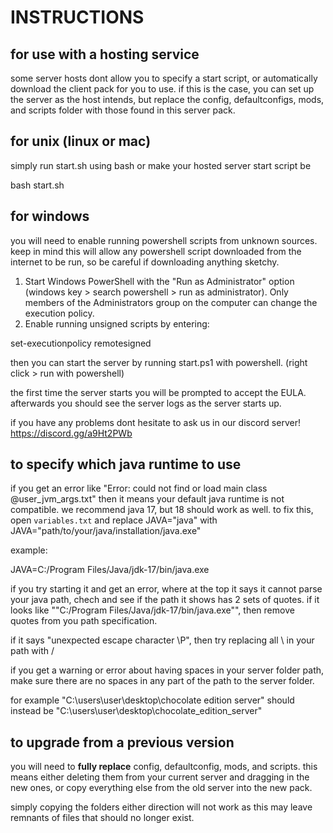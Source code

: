 # INSTRUCTIONS

## for use with a hosting service

some server hosts dont allow you to specify a start script, or automatically download the client pack for you to use. if this is the case, you can set up the server as the host intends, but replace the config, defaultconfigs, mods, and scripts folder with those found in this server pack.

## for unix (linux or mac)

simply run start.sh using bash or make your hosted server start script be

bash start.sh

## for windows

you will need to enable running powershell scripts from unknown sources. keep in mind this will allow any powershell script downloaded from the internet to be run, so be careful if downloading anything sketchy.

1. Start Windows PowerShell with the "Run as Administrator" option (windows key > search powershell > run as administrator). Only members of the Administrators group on the computer can change the execution policy.
2. Enable running unsigned scripts by entering:

set-executionpolicy remotesigned

then you can start the server by running start.ps1 with powershell. (right click > run with powershell)

the first time the server starts you will be prompted to accept the EULA. afterwards you should see the server logs as the server starts up.

if you have any problems dont hesitate to ask us in our discord server! https://discord.gg/a9Ht2PWb

## to specify which java runtime to use

if you get an error like  "Error: could not find or load main class @user_jvm_args.txt"
then it means your default java runtime is not compatible. we recommend java 17, but 18 should work as well. to fix this, open `variables.txt` and replace JAVA="java" with
JAVA="path/to/your/java/installation/java.exe"

example:

JAVA=C:/Program Files/Java/jdk-17/bin/java.exe

if you try starting it and get an error, where at the top it says it cannot parse your java path, chech and see if the path it shows has 2 sets of quotes. if it looks like ""C:/Program Files/Java/jdk-17/bin/java.exe"", then remove quotes from you path specification.

if it says "unexpected escape character \P", then try replacing all \ in your path with /

if you get a warning or error about having spaces in your server folder path, make sure there are no spaces in any part of the path to the server folder.

for example
"C:\users\user\desktop\chocolate edition server"
should instead be
"C:\users\user\desktop\chocolate_edition_server"

## to upgrade from a previous version

you will need to **fully replace** config, defaultconfig, mods, and scripts. this means either deleting them from your current server and dragging in the new ones, or copy everything else from the old server into the new pack.

simply copying the folders either direction will not work as this may leave remnants of files that should no longer exist.